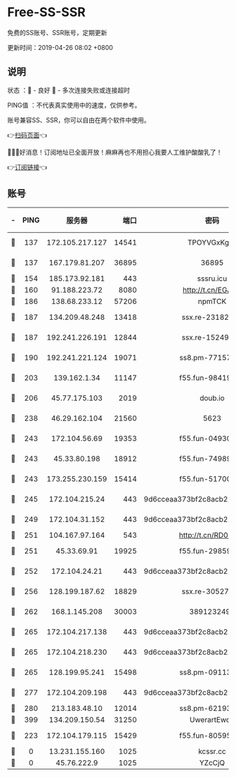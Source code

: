 # Free-SS-SSR

免费的SS账号、SSR账号，定期更新

更新时间：2019-04-26 08:02 +0800

## 说明

状态     ：🙂 - 良好 🙁 - 多次连接失败或连接超时

PING值   ：不代表真实使用中的速度，仅供参考。

账号兼容SS、SSR，你可以自由在两个软件中使用。

👉[扫码页面](https://liesauer.github.io/Free-SS-SSR/)👈

🎉🎉🎉好消息！订阅地址已全面开放！麻麻再也不用担心我要人工维护酸酸乳了！

👉[订阅链接](https://www.liesauer.net/yogurt/subscribe?ACCESS_TOKEN=DAYxR3mMaZAsaqUb)👈

## 账号

|-|PING|服务器|端口|密码|加密方式|区域|
|:----:|:----:|:-----:|-----:|:----:|:----:|:----:|
|🙂|137|172.105.217.127|14541|TPOYVGxKglpi|aes-256-cfb|JP|
|🙂|137|167.179.81.207|36895|36895|aes-256-cfb|JP|
|🙂|154|185.173.92.181|443|sssru.icu|rc4-md5|RU|
|🙂|160|91.188.223.72|8080|http://t.cn/EGJIyrl|rc4-md5|RU|
|🙂|186|138.68.233.12|57206|npmTCK|rc4-md5|US|
|🙂|187|134.209.48.248|13418|ssx.re-23182499|aes-256-cfb|US|
|🙂|187|192.241.226.191|12844|ssx.re-15249592|aes-256-cfb|US|
|🙂|190|192.241.221.124|19071|ss8.pm-77157998|aes-256-cfb|US|
|🙂|203|139.162.1.34|11147|f55.fun-98419202|aes-256-cfb|SG|
|🙂|206|45.77.175.103|2019|doub.io|aes-128-ctr|SG|
|🙂|238|46.29.162.104|21560|5623|aes-128-ctr|RU|
|🙂|243|172.104.56.69|19353|f55.fun-04930969|aes-256-cfb|SG|
|🙂|243|45.33.80.198|18912|f55.fun-74989270|aes-256-cfb|US|
|🙂|243|173.255.230.159|15414|f55.fun-51700385|aes-256-cfb|US|
|🙂|245|172.104.215.24|443|9d6cceaa373bf2c8acb22e60b6a58be6|aes-256-cfb|US|
|🙂|249|172.104.31.152|443|9d6cceaa373bf2c8acb22e60b6a58be6|aes-256-cfb|US|
|🙂|251|104.167.97.164|543|http://t.cn/RD0D7sx|rc4-md5|CA|
|🙂|251|45.33.69.91|19925|f55.fun-29859918|aes-256-cfb|US|
|🙂|252|172.104.24.21|443|9d6cceaa373bf2c8acb22e60b6a58be6|aes-256-cfb|US|
|🙂|256|128.199.187.62|18829|ssx.re-30527984|aes-256-cfb|SG|
|🙂|262|168.1.145.208|30003|3891232494|aes-256-cfb|AU|
|🙂|265|172.104.217.138|443|9d6cceaa373bf2c8acb22e60b6a58be6|aes-256-cfb|US|
|🙂|265|172.104.218.230|443|9d6cceaa373bf2c8acb22e60b6a58be6|aes-256-cfb|US|
|🙂|265|128.199.95.241|15498|ss8.pm-09113399|aes-256-cfb|SG|
|🙂|277|172.104.209.198|443|9d6cceaa373bf2c8acb22e60b6a58be6|aes-256-cfb|US|
|🙂|280|213.183.48.10|12014|ss8.pm-62193302|rc4-md5|RU|
|🙂|399|134.209.150.54|31250|UwerartEwqe|chacha20|IN|
|🙂|223|172.104.179.115|15429|f55.fun-80595697|aes-256-cfb|SG|
|🙁|0|13.231.155.160|1025|kcssr.cc|rc4-md5|JP|
|🙁|0|45.76.222.9|1025|YZcCjQ|rc4-md5|JP|

